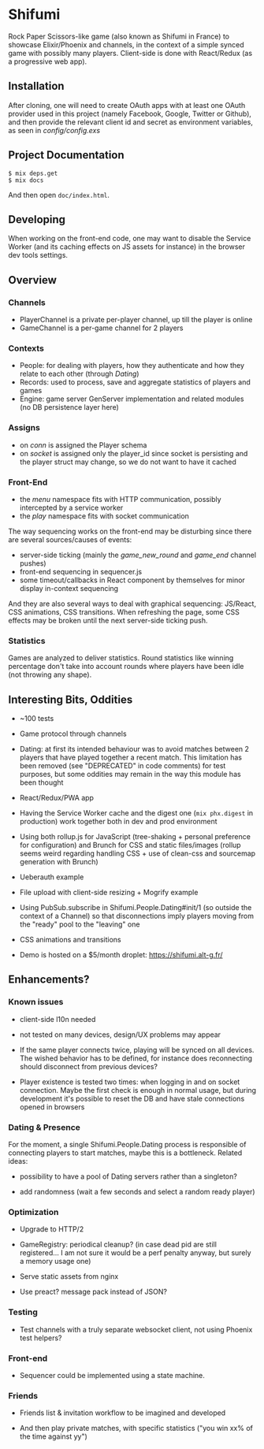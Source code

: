 # Shifumi

Rock Paper Scissors-like game (also known as Shifumi in France) to showcase Elixir/Phoenix and channels, in the context of a simple synced game with possibly many players. Client-side is done with React/Redux (as a progressive web app).

## Installation

After cloning, one will need to create OAuth apps with at least one OAuth provider used in this project (namely Facebook, Google, Twitter or Github), and then provide the relevant client id and secret as environment variables, as seen in *config/config.exs*

## Project Documentation

```
$ mix deps.get
$ mix docs
```

And then open `doc/index.html`.

## Developing

When working on the front-end code, one may want to disable the Service Worker (and its caching effects on JS assets for instance) in the browser dev tools settings.

## Overview

### Channels

- PlayerChannel is a private per-player channel, up till the player is online
- GameChannel is a per-game channel for 2 players

### Contexts

- People: for dealing with players, how they authenticate and how they relate to each other (through *Dating*)
- Records: used to process, save and aggregate statistics of players and games
- Engine: game server GenServer implementation and related modules (no DB persistence layer here)

### Assigns

- on *conn* is assigned the Player schema
- on *socket* is assigned only the player_id since socket is persisting and the player struct may change, so we do not want to have it cached

### Front-End

- the *menu* namespace fits with HTTP communication, possibly intercepted by a service worker
- the *play* namespace fits with socket communication

The way sequencing works on the front-end may be disturbing since there are several sources/causes of events:

- server-side ticking (mainly the *game_new_round* and *game_end* channel pushes)
- front-end sequencing in sequencer.js
- some timeout/callbacks in React component by themselves for minor display in-context sequencing

And they are also several ways to deal with graphical sequencing: JS/React, CSS animations, CSS transitions. When refreshing the page, some CSS effects may be broken until the next server-side ticking push.

### Statistics

Games are analyzed to deliver statistics. Round statistics like winning percentage don't take into account rounds where players have been idle (not throwing any shape).

## Interesting Bits, Oddities

- ~100 tests

- Game protocol through channels

- Dating: at first its intended behaviour was to avoid matches between 2 players that have played together a recent match. This limitation has been removed (see "DEPRECATED" in code comments) for test purposes, but some oddities may remain in the way this module has been thought

- React/Redux/PWA app

- Having the Service Worker cache and the digest one (`mix phx.digest` in production) work together both in dev and prod environment

- Using both rollup.js for JavaScript (tree-shaking + personal preference for configuration) and Brunch for CSS and static files/images (rollup seems weird regarding handling CSS + use of clean-css and sourcemap generation with Brunch)

- Ueberauth example

- File upload with client-side resizing + Mogrify example

- Using PubSub.subscribe in Shifumi.People.Dating#init/1 (so outside the context of a Channel) so that disconnections imply players moving from the "ready" pool to the "leaving" one

- CSS animations and transitions

- Demo is hosted on a $5/month droplet: https://shifumi.alt-g.fr/

## Enhancements?

### Known issues

- client-side l10n needed

- not tested on many devices, design/UX problems may appear

- If the same player connects twice, playing will be synced on all devices. The wished behavior has to be defined, for instance does reconnecting should disconnect from previous devices?

- Player existence is tested two times: when logging in and on socket connection. Maybe the first check is enough in normal usage, but during development it's possible to reset the DB and have stale connections opened in browsers

### Dating & Presence

For the moment, a single Shifumi.People.Dating process is responsible of connecting players to start matches, maybe this is a bottleneck. Related ideas:

- possibility to have a pool of Dating servers rather than a singleton?

- add randomness (wait a few seconds and select a random ready player)

### Optimization

- Upgrade to HTTP/2

- GameRegistry: periodical cleanup? (in case dead pid are still registered... I am not sure it would be a perf penalty anyway, but surely a memory usage one)

- Serve static assets from nginx

- Use preact? message pack instead of JSON?

### Testing

- Test channels with a truly separate websocket client, not using Phoenix test helpers?

### Front-end

- Sequencer could be implemented using a state machine.

### Friends

- Friends list & invitation workflow to be imagined and developed

- And then play private matches, with specific statistics ("you win xx% of the time against yy")
